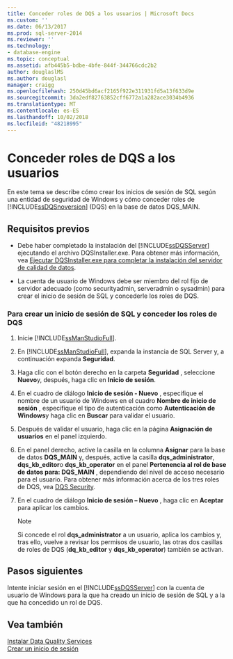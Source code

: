 ```yaml
---
title: Conceder roles de DQS a los usuarios | Microsoft Docs
ms.custom: ''
ms.date: 06/13/2017
ms.prod: sql-server-2014
ms.reviewer: ''
ms.technology:
- database-engine
ms.topic: conceptual
ms.assetid: afb445b5-bdbe-4bfe-844f-344766cdc2b2
author: douglaslMS
ms.author: douglasl
manager: craigg
ms.openlocfilehash: 250d45bd6acf2165f922e311931fd5a13f633d9e
ms.sourcegitcommit: 3da2edf82763852cff6772a1a282ace3034b4936
ms.translationtype: MT
ms.contentlocale: es-ES
ms.lasthandoff: 10/02/2018
ms.locfileid: "48218995"
---
```

# <a name="grant-dqs-roles-to-users"></a>Conceder roles de DQS a los usuarios
  En este tema se describe cómo crear los inicios de sesión de SQL según una entidad de seguridad de Windows y cómo conceder roles de [!INCLUDE[ssDQSnoversion](../../includes/ssdqsnoversion-md.md)] (DQS) en la base de datos DQS_MAIN.  
  
## <a name="prerequisites"></a>Requisitos previos  
  
-   Debe haber completado la instalación del [!INCLUDE[ssDQSServer](../../includes/ssdqsserver-md.md)] ejecutando el archivo DQSInstaller.exe. Para obtener más información, vea [Ejecutar DQSInstaller.exe para completar la instalación del servidor de calidad de datos](run-dqsinstaller-exe-to-complete-data-quality-server-installation.md).  
  
-   La cuenta de usuario de Windows debe ser miembro del rol fijo de servidor adecuado (como securityadmin, serveradmin o sysadmin) para crear el inicio de sesión de SQL y concederle los roles de DQS.  
  
### <a name="to-create-sql-login-and-grant-dqs-roles"></a>Para crear un inicio de sesión de SQL y conceder los roles de DQS  
  
1.  Inicie [!INCLUDE[ssManStudioFull](../../includes/ssmanstudiofull-md.md)].  
  
2.  En [!INCLUDE[ssManStudioFull](../../includes/ssmanstudiofull-md.md)], expanda la instancia de SQL Server y, a continuación expanda **Seguridad**.  
  
3.  Haga clic con el botón derecho en la carpeta **Seguridad** , seleccione **Nuevo**y, después, haga clic en **Inicio de sesión**.  
  
4.  En el cuadro de diálogo **Inicio de sesión - Nuevo** , especifique el nombre de un usuario de Windows en el cuadro **Nombre de inicio de sesión** , especifique el tipo de autenticación como **Autenticación de Windows**y haga clic en **Buscar** para validar el usuario.  
  
5.  Después de validar el usuario, haga clic en la página **Asignación de usuarios** en el panel izquierdo.  
  
6.  En el panel derecho, active la casilla en la columna **Asignar** para la base de datos **DQS_MAIN** y, después, active la casilla **dqs_administrator**, **dqs_kb_editor**o **dqs_kb_operator** en el panel **Pertenencia al rol de base de datos para: DQS_MAIN** , dependiendo del nivel de acceso necesario para el usuario. Para obtener más información acerca de los tres roles de DQS, vea [DQS Security](../dqs-security.md).  
  
7.  En el cuadro de diálogo **Inicio de sesión – Nuevo** , haga clic en **Aceptar** para aplicar los cambios.  
  
    > [!NOTE]  
    >  Si concede el rol **dqs_administrator** a un usuario, aplica los cambios y, tras ello, vuelve a revisar los permisos de usuario, las otras dos casillas de roles de DQS (**dq_kb_editor** y **dqs_kb_operator**) también se activan.  
  
## <a name="next-steps"></a>Pasos siguientes  
 Intente iniciar sesión en el [!INCLUDE[ssDQSServer](../../includes/ssdqsserver-md.md)] con la cuenta de usuario de Windows para la que ha creado un inicio de sesión de SQL y a la que ha concedido un rol de DQS.  
  
## <a name="see-also"></a>Vea también  
 [Instalar Data Quality Services](install-data-quality-services.md)   
 [Crear un inicio de sesión](../../relational-databases/security/authentication-access/create-a-login.md)  
  
  
